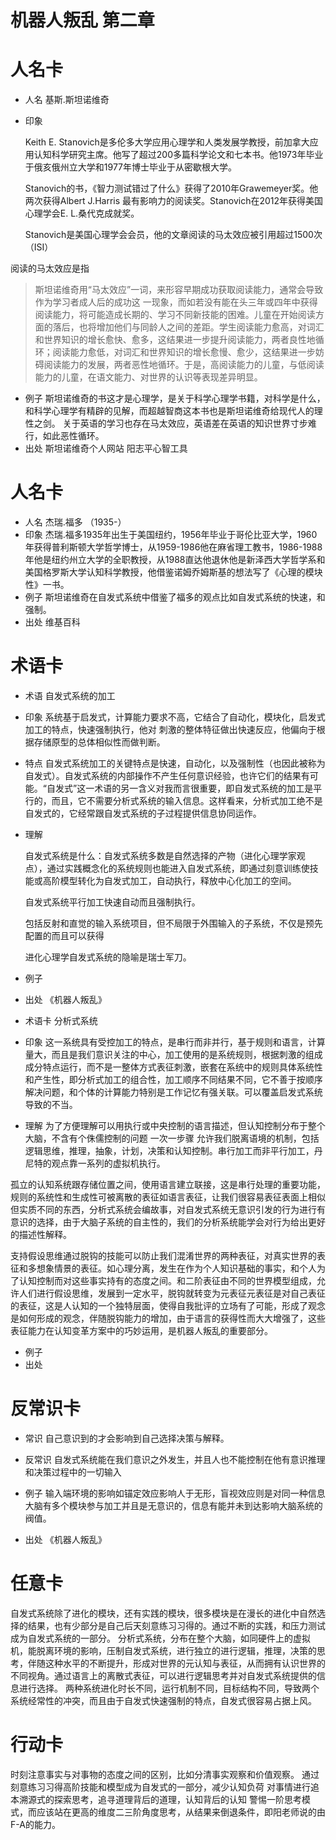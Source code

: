 # 机器人叛乱 第二章
# 人名卡
- 人名 基斯.斯坦诺维奇

- 印象

    Keith E. Stanovich是多伦多大学应用心理学和人类发展学教授，前加拿大应用认知科学研究主席。他写了超过200多篇科学论文和七本书。他1973年毕业于俄亥俄州立大学和1977年博士毕业于从密歇根大学。

    Stanovich的书，《智力测试错过了什么》获得了2010年Grawemeyer奖。他两次获得Albert J.Harris 最有影响力的阅读奖。Stanovich在2012年获得美国心理学会E. L.桑代克成就奖。

    Stanovich是美国心理学会会员，他的文章阅读的马太效应被引用超过1500次（ISI）

阅读的马太效应是指
> 斯坦诺维奇用“马太效应”一词，来形容早期成功获取阅读能力，通常会导致作为学习者成人后的成功这
一现象，而如若没有能在头三年或四年中获得阅读能力，将可能造成长期的、学习不同新技能的困难。儿童在开始阅读方面的落后，也将增加他们与同龄人之间的差距。学生阅读能力愈高，对词汇和世界知识的增长愈快、愈多，这结果进一步提升阅读能力，两者良性地循环；阅读能力愈低，对词汇和世界知识的增长愈慢、愈少，这结果进一步妨碍阅读能力的发展，两者恶性地循环。于是，高阅读能力的儿童，与低阅读能力的儿童，在语文能力、对世界的认识等表现差异明显。

- 例子 斯坦诺维奇的书这才是心理学，是关于科学心理学书籍，对科学是什么，和科学心理学有精辟的见解，而超越智商这本书也是斯坦诺维奇给现代人的理性之剑。
关于英语的学习也存在马太效应，英语差在英语的知识世界寸步难行，如此恶性循环。
- 出处 斯坦诺维奇个人网站  阳志平心智工具

# 人名卡
- 人名 杰瑞.福多 （1935-）
- 印象 杰瑞.福多1935年出生于美国纽约，1956年毕业于哥伦比亚大学，1960年获得普利斯顿大学哲学博士，从1959-1986他在麻省理工教书，1986-1988年他是纽约州立大学的全职教授，从1988直达他退休他是新泽西大学哲学系和美国格罗斯大学认知科学教授，他借鉴诺姆乔姆斯基的想法写了《心理的模块性》一书。
- 例子 斯坦诺维奇在自发式系统中借鉴了福多的观点比如自发式系统的快速，和强制。
- 出处 维基百科
# 术语卡
- 术语 自发式系统的加工
- 印象  系统基于启发式，计算能力要求不高，它结合了自动化，模块化，启发式加工的特点，快速强制执行，他对 刺激的整体特征做出快速反应，他偏向于根据存储原型的总体相似性而做判断。
- 特点 自发式系统加工的关键特点是快速，自动化，以及强制性（也因此被称为自发式）。自发式系统的内部操作不产生任何意识经验，也许它们的结果有可能。“自发式”这一术语的另一含义对我而言很重要，即自发式系统的加工是平行的，而且，它不需要分析式系统的输入信息。这样看来，分析式加工绝不是自发式的，它经常跟自发式系统的子过程提供信息协同运作。
 
- 理解 

    自发式系统是什么：自发式系统多数是自然选择的产物（进化心理学家观点），通过实践概念化的系统规则也能进入自发式系统，即通过刻意训练使技能或高阶模型转化为自发式加工，自动执行，释放中心化加工的空间。

    自发式系统平行加工快速自动而且强制执行。

    包括反射和直觉的输入系统项目，但不局限于外围输入的子系统，不仅是预先配置的而且可以获得

    进化心理学自发式系统的隐喻是瑞士军刀。
- 例子

- 出处 《机器人叛乱》

- 术语卡 分析式系统

- 印象  这一系统具有受控加工的特点，是串行而非并行，基于规则和语言，计算量大，而且是我们意识关注的中心，加工使用的是系统规则，根据刺激的组成成分特点运行，而不是一整体方式表征刺激，嵌套在系统中的规则具体系统性和产生性，即分析式加工的组合性，加工顺序不同结果不同，它不善于按顺序解决问题，和个体的计算能力特别是工作记忆有强关联。可以覆盖启发式系统导致的不当。
- 理解 为了方便理解可以用执行或中央控制的语言描述，但认知控制分布于整个大脑，不含有个侏儒控制的问题
 一次一步骤  允许我们脱离语境的机制，包括逻辑思维，推理，抽象，计划，决策和认知控制。串行加工而非平行加工，丹尼特的观点靠一系列的虚拟机执行。

孤立的认知系统跟存储位置之间，使用语言建立联接，这是串行处理的重要功能，规则的系统性和生成性可被离散的表征如语言表征，让我们很容易表征表面上相似但实质不同的东西，分析式系统会编故事，对自发式系统无意识引发的行为进行有意识的选择，由于大脑子系统的自主性的，我们的分析系统能学会对行为给出更好的描述性解释。

支持假设思维通过脱钩的技能可以防止我们混淆世界的两种表征，对真实世界的表征和多想象情景的表征。如心理分离，发生在作为个人知识基础的事实，和个人为了认知控制而对这些事实持有的态度之间。和二阶表征由不同的世界模型组成，允许人们进行假设思维，发展到一定水平，脱钩就转变为元表征元表征是对自己表征的表征，这是人认知的一个独特层面，使得自我批评的立场有了可能，形成了观念是如何形成的观念，伴随脱钩能力的增加，由于语言的获得性而大大增强了，这些表征能力在认知变革方案中的巧妙运用，是机器人叛乱的重要部分。
- 例子
- 出处

# 反常识卡
- 常识 自己意识到的才会影响到自己选择决策与解释。

- 反常识 自发式系统能在我们意识之外发生，并且人也不能控制在他有意识推理和决策过程中的一切输入

- 例子 输入端环境的影响如锚定效应影响人于无形，盲视效应则是对同一种信息大脑有多个模块参与加工并且是无意识的，信息有能并未到达影响大脑系统的阀值。
- 出处 《机器人叛乱》

# 任意卡
自发式系统除了进化的模块，还有实践的模块，很多模块是在漫长的进化中自然选择的结果，也有少部分是自己后天刻意练习习得的。通过不断的实践，和压力测试成为自发式系统的一部分。
分析式系统，分布在整个大脑，如同硬件上的虚拟机，能脱离环境的影响，压制自发式系统，进行独立的进行逻辑，推理，决策的思考，伴随这种水平的不断提升，形成对世界的元认知与表征，从而拥有认识世界的不同视角。通过语言上的离散式表征，可以进行逻辑思考并对自发式系统提供的信息进行选择。
 两种系统进化时长不同，运行机制不同，目标结构不同，导致两个系统经常性的冲突，而且由于自发式快速强制的特点，自发式很容易占据上风。

# 行动卡

时刻注意事实与对事物的态度之间的区别，比如分清事实观察和价值观察。
通过刻意练习习得高阶技能和模型成为自发式的一部分，减少认知负荷
对事情进行追本溯源式的探索思考，追寻道理背后的道理，认知背后的认知
警惕一阶思考模式，而应该站在更高的维度二三阶角度思考，从结果来倒退条件，即阳老师说的由F-A的能力。